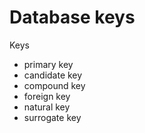 # Database keys

Keys
- primary key
- candidate key
- compound key
- foreign key
- natural key
- surrogate key
